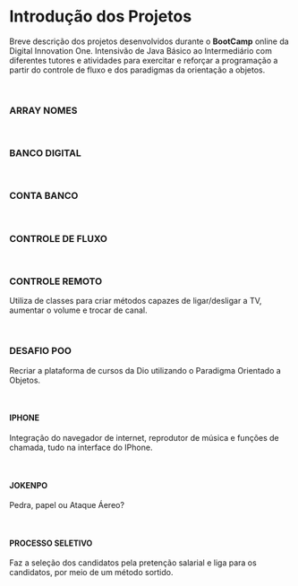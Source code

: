 <h1>Introdução dos Projetos</h1>
<p>Breve descrição dos projetos desenvolvidos durante o <strong>BootCamp</strong> online da Digital Innovation One. Intensivão de Java Básico ao Intermediário com diferentes tutores e atividades para exercitar e reforçar a programação a partir do controle de fluxo e dos paradigmas da orientação a objetos.</p>

<!-- 

@autor    Chrystian Calgaro
@version  1.0
@since    fev. 2023

-->

<br>
<h3>ARRAY NOMES</h3>
<br>

<h3>BANCO DIGITAL</h3>
<br>

<h3>CONTA BANCO</h3>
<br>

<h3>CONTROLE DE FLUXO</h3>
<br>

<h3>CONTROLE REMOTO</h3>
<p>Utiliza de classes para criar métodos capazes de ligar/desligar a TV, aumentar o volume e trocar de canal.</p>
<br>

<h3>DESAFIO POO</h3>
<p>Recriar a plataforma de cursos da Dio utilizando o Paradigma Orientado a Objetos.</p>
<br>

<h4>IPHONE</h4>
<p>Integração do navegador de internet, reprodutor de música e funções de chamada, tudo na interface do IPhone.</p>
<br>

<h4>JOKENPO</h4>
<p>Pedra, papel ou Ataque Áereo?</p>
<br>

<h4>PROCESSO SELETIVO</h4>
<p>Faz a seleção dos candidatos pela pretenção salarial e liga para os candidatos, por meio de um método sortido.</p>
